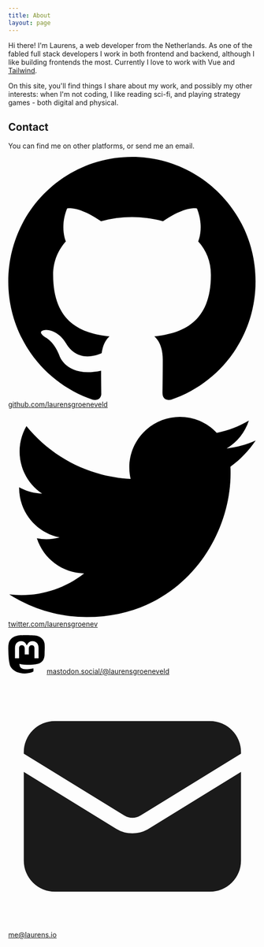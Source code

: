 ```yaml
---
title: About
layout: page
---
```


Hi there! I'm Laurens, a web developer from the Netherlands. As one of the fabled full stack developers I work in both frontend and backend, although I like building frontends the most. Currently I love to work with Vue and [Tailwind](https://tailwindcss.com). 

On this site, you'll find things I share about my work, and possibly my other interests: when I'm not coding, I like reading sci-fi, and playing strategy games - both digital and physical.

<div class="not-prose">
    <h2 class="text-xl mb-2">
        Contact
    </h2>
    <p class="mb-4">
        You can find me on other platforms, or send me an email.
    </p>
    <p class="flex items-center mb-4 space-x-3">
        <svg class="w-5 h-5 fill-gray-700 dark:fill-gray-200" viewBox="0 0 98 96" xmlns="http://www.w3.org/2000/svg"><path fill-rule="evenodd" clip-rule="evenodd" d="M48.854 0C21.839 0 0 22 0 49.217c0 21.756 13.993 40.172 33.405 46.69 2.427.49 3.316-1.059 3.316-2.362 0-1.141-.08-5.052-.08-9.127-13.59 2.934-16.42-5.867-16.42-5.867-2.184-5.704-5.42-7.17-5.42-7.17-4.448-3.015.324-3.015.324-3.015 4.934.326 7.523 5.052 7.523 5.052 4.367 7.496 11.404 5.378 14.235 4.074.404-3.178 1.699-5.378 3.074-6.6-10.839-1.141-22.243-5.378-22.243-24.283 0-5.378 1.94-9.778 5.014-13.2-.485-1.222-2.184-6.275.486-13.038 0 0 4.125-1.304 13.426 5.052a46.97 46.97 0 0 1 12.214-1.63c4.125 0 8.33.571 12.213 1.63 9.302-6.356 13.427-5.052 13.427-5.052 2.67 6.763.97 11.816.485 13.038 3.155 3.422 5.015 7.822 5.015 13.2 0 18.905-11.404 23.06-22.324 24.283 1.78 1.548 3.316 4.481 3.316 9.126 0 6.6-.08 11.897-.08 13.526 0 1.304.89 2.853 3.316 2.364 19.412-6.52 33.405-24.935 33.405-46.691C97.707 22 75.788 0 48.854 0z"/></svg>
        <a href="https://github.com/laurensgroeneveld" target="_blank" rel="noopener noreferrer me" class="text-indigo-700 hover:text-indigo-500 dark:text-indigo-300 dark:hover:text-indigo-100">github.com/laurensgroeneveld</a>
    </p>
    <p class="flex items-center mb-4 space-x-3">
        <svg class="w-5 h-5 fill-gray-700 dark:fill-gray-200" version="1.1" xmlns="http://www.w3.org/2000/svg" xmlns:xlink="http://www.w3.org/1999/xlink" x="0px" y="0px" viewBox="0 0 248 204" style="enable-background:new 0 0 248 204;" xml:space="preserve">
                <g>
                    <path id="white_background" d="M221.95,51.29c0.15,2.17,0.15,4.34,0.15,6.53c0,66.73-50.8,143.69-143.69,143.69v-0.04
                        C50.97,201.51,24.1,193.65,1,178.83c3.99,0.48,8,0.72,12.02,0.73c22.74,0.02,44.83-7.61,62.72-21.66
                        c-21.61-0.41-40.56-14.5-47.18-35.07c7.57,1.46,15.37,1.16,22.8-0.87C27.8,117.2,10.85,96.5,10.85,72.46c0-0.22,0-0.43,0-0.64
                        c7.02,3.91,14.88,6.08,22.92,6.32C11.58,63.31,4.74,33.79,18.14,10.71c25.64,31.55,63.47,50.73,104.08,52.76
                        c-4.07-17.54,1.49-35.92,14.61-48.25c20.34-19.12,52.33-18.14,71.45,2.19c11.31-2.23,22.15-6.38,32.07-12.26
                        c-3.77,11.69-11.66,21.62-22.2,27.93c10.01-1.18,19.79-3.86,29-7.95C240.37,35.29,231.83,44.14,221.95,51.29z"/>
                </g>
        </svg>
        <a href="https://twitter.com/LaurensGroenev" target="_blank" rel="noopener noreferrer me" class="text-indigo-700 hover:text-indigo-500 dark:text-indigo-300 dark:hover:text-indigo-100">twitter.com/laurensgroenev</a>
    </p>
    <p class="flex items-center mb-4 space-x-3">
        <svg class="w-5 h-5 fill-gray-700 dark:fill-gray-200" width="74" height="79" viewBox="0 0 74 79" fill="black" xmlns="http://www.w3.org/2000/svg">
            <path d="M73.7014 17.4323C72.5616 9.05152 65.1774 2.4469 56.424 1.1671C54.9472 0.950843 49.3518 0.163818 36.3901 0.163818H36.2933C23.3281 0.163818 20.5465 0.950843 19.0697 1.1671C10.56 2.41145 2.78877 8.34604 0.903306 16.826C-0.00357854 21.0022 -0.100361 25.6322 0.068112 29.8793C0.308275 35.9699 0.354874 42.0498 0.91406 48.1156C1.30064 52.1448 1.97502 56.1419 2.93215 60.0769C4.72441 67.3445 11.9795 73.3925 19.0876 75.86C26.6979 78.4332 34.8821 78.8603 42.724 77.0937C43.5866 76.8952 44.4398 76.6647 45.2833 76.4024C47.1867 75.8033 49.4199 75.1332 51.0616 73.9562C51.0841 73.9397 51.1026 73.9184 51.1156 73.8938C51.1286 73.8693 51.1359 73.8421 51.1368 73.8144V67.9366C51.1364 67.9107 51.1302 67.8852 51.1186 67.862C51.1069 67.8388 51.0902 67.8184 51.0695 67.8025C51.0489 67.7865 51.0249 67.7753 50.9994 67.7696C50.9738 67.764 50.9473 67.7641 50.9218 67.7699C45.8976 68.9569 40.7491 69.5519 35.5836 69.5425C26.694 69.5425 24.3031 65.3699 23.6184 63.6327C23.0681 62.1314 22.7186 60.5654 22.5789 58.9744C22.5775 58.9477 22.5825 58.921 22.5934 58.8965C22.6043 58.8721 22.621 58.8505 22.6419 58.8336C22.6629 58.8167 22.6876 58.8049 22.714 58.7992C22.7404 58.7934 22.7678 58.794 22.794 58.8007C27.7345 59.9796 32.799 60.5746 37.8813 60.5733C39.1036 60.5733 40.3223 60.5733 41.5447 60.5414C46.6562 60.3996 52.0437 60.1408 57.0728 59.1694C57.1983 59.1446 57.3237 59.1233 57.4313 59.0914C65.3638 57.5847 72.9128 52.8555 73.6799 40.8799C73.7086 40.4084 73.7803 35.9415 73.7803 35.4523C73.7839 33.7896 74.3216 23.6576 73.7014 17.4323ZM61.4925 47.3144H53.1514V27.107C53.1514 22.8528 51.3591 20.6832 47.7136 20.6832C43.7061 20.6832 41.6988 23.2499 41.6988 28.3194V39.3803H33.4078V28.3194C33.4078 23.2499 31.3969 20.6832 27.3894 20.6832C23.7654 20.6832 21.9552 22.8528 21.9516 27.107V47.3144H13.6176V26.4937C13.6176 22.2395 14.7157 18.8598 16.9118 16.3545C19.1772 13.8552 22.1488 12.5719 25.8373 12.5719C30.1064 12.5719 33.3325 14.1955 35.4832 17.4394L37.5587 20.8853L39.6377 17.4394C41.7884 14.1955 45.0145 12.5719 49.2765 12.5719C52.9614 12.5719 55.9329 13.8552 58.2055 16.3545C60.4017 18.8574 61.4997 22.2371 61.4997 26.4937L61.4925 47.3144Z" fill="inherit"/>
        </svg>
        <a href="https://mastodon.social/@laurensgroeneveld" target="_blank" rel="noopener noreferrer me" class="text-indigo-700 hover:text-indigo-500 dark:text-indigo-300 dark:hover:text-indigo-100">mastodon.social/@laurensgroeneveld</a>
    </p>
    <p class="flex items-center mb-4 space-x-3">
        <svg class="w-5 h-5 fill-gray-700 dark:fill-gray-200" xmlns="http://www.w3.org/2000/svg" viewBox="0 0 24 24" fill="currentColor" class="w-6 h-6">
            <path d="M1.5 8.67v8.58a3 3 0 003 3h15a3 3 0 003-3V8.67l-8.928 5.493a3 3 0 01-3.144 0L1.5 8.67z" />
            <path d="M22.5 6.908V6.75a3 3 0 00-3-3h-15a3 3 0 00-3 3v.158l9.714 5.978a1.5 1.5 0 001.572 0L22.5 6.908z" />
        </svg>
        <a href="mailto:me@laurens.io" class="text-indigo-700 hover:text-indigo-500 dark:text-indigo-300 dark:hover:text-indigo-100">me@laurens.io</a>
    </p>
</div>